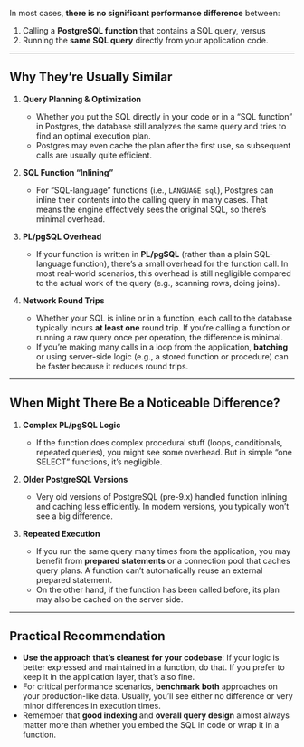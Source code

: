 In most cases, **there is no significant performance difference** between:

1. Calling a **PostgreSQL function** that contains a SQL query, versus  
2. Running the **same SQL query** directly from your application code.

---

## Why They’re Usually Similar

1. **Query Planning & Optimization**  
   - Whether you put the SQL directly in your code or in a “SQL function” in Postgres, the database still analyzes the same query and tries to find an optimal execution plan.  
   - Postgres may even cache the plan after the first use, so subsequent calls are usually quite efficient.

2. **SQL Function “Inlining”**  
   - For “SQL-language” functions (i.e., `LANGUAGE sql`), Postgres can inline their contents into the calling query in many cases. That means the engine effectively sees the original SQL, so there’s minimal overhead.

3. **PL/pgSQL Overhead**  
   - If your function is written in **PL/pgSQL** (rather than a plain SQL-language function), there’s a small overhead for the function call. In most real-world scenarios, this overhead is still negligible compared to the actual work of the query (e.g., scanning rows, doing joins).

4. **Network Round Trips**  
   - Whether your SQL is inline or in a function, each call to the database typically incurs **at least one** round trip. If you’re calling a function or running a raw query once per operation, the difference is minimal.  
   - If you’re making many calls in a loop from the application, **batching** or using server-side logic (e.g., a stored function or procedure) can be faster because it reduces round trips.

---

## When Might There Be a Noticeable Difference?

1. **Complex PL/pgSQL Logic**  
   - If the function does complex procedural stuff (loops, conditionals, repeated queries), you might see some overhead. But in simple “one SELECT” functions, it’s negligible.

2. **Older PostgreSQL Versions**  
   - Very old versions of PostgreSQL (pre-9.x) handled function inlining and caching less efficiently. In modern versions, you typically won’t see a big difference.

3. **Repeated Execution**  
   - If you run the same query many times from the application, you may benefit from **prepared statements** or a connection pool that caches query plans. A function can’t automatically reuse an external prepared statement.  
   - On the other hand, if the function has been called before, its plan may also be cached on the server side.

---

## Practical Recommendation

- **Use the approach that’s cleanest for your codebase**: If your logic is better expressed and maintained in a function, do that. If you prefer to keep it in the application layer, that’s also fine.  
- For critical performance scenarios, **benchmark both** approaches on your production-like data. Usually, you’ll see either no difference or very minor differences in execution times.  
- Remember that **good indexing** and **overall query design** almost always matter more than whether you embed the SQL in code or wrap it in a function.